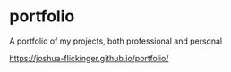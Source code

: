 # portfolio
A portfolio of my projects, both professional and personal

https://joshua-flickinger.github.io/portfolio/
